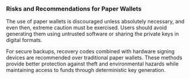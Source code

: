 ### Risks and Recommendations for Paper Wallets
The use of paper wallets is discouraged unless absolutely necessary, and even then, extreme caution must be exercised. Users should avoid generating them using untrusted software or sharing the private keys in digital formats.

For secure backups, recovery codes combined with hardware signing devices are recommended over traditional paper wallets. These methods provide better protection against theft and environmental hazards while maintaining access to funds through deterministic key generation.
